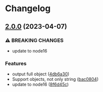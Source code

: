 # Changelog

## [2.0.0](https://www.github.com/cobraz/setup-variables/compare/v1.0.1...v2.0.0) (2023-04-07)


### ⚠ BREAKING CHANGES

* update to node16

### Features

* output full object ([4db6a30](https://www.github.com/cobraz/setup-variables/commit/4db6a30dba5cd1dc9e8da76e44f7f353ad05e86d))
* Support objects, not only string ([bac0804](https://www.github.com/cobraz/setup-variables/commit/bac08042c5a024d03d5c44e8efc1ba9511efaea7))
* update to node16 ([8f6d45c](https://www.github.com/cobraz/setup-variables/commit/8f6d45cf390b7d21f7335b51fb3e5619a2d29ba2))
